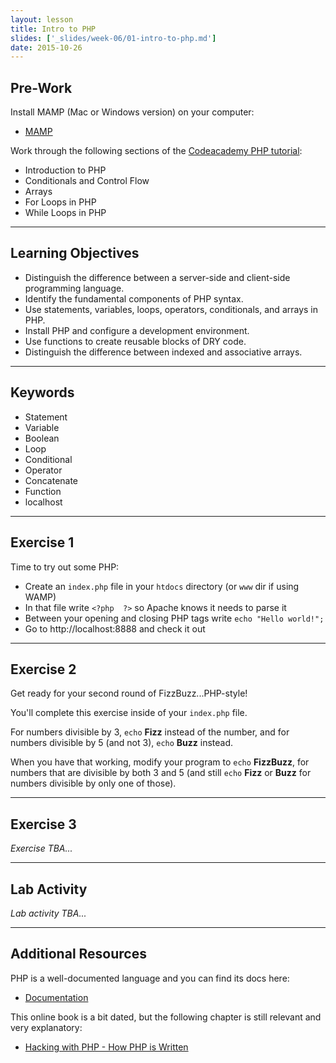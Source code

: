 ```yaml
---
layout: lesson
title: Intro to PHP
slides: ['_slides/week-06/01-intro-to-php.md']
date: 2015-10-26
---
```


## Pre-Work

Install MAMP (Mac or Windows version) on your computer:

- [MAMP](https://www.mamp.info/en/downloads/)

Work through the following sections of the [Codeacademy PHP tutorial](https://www.codecademy.com/en/tracks/php):

- Introduction to PHP
- Conditionals and Control Flow
- Arrays
- For Loops in PHP
- While Loops in PHP

---

## Learning Objectives

- Distinguish the difference between a server-side and client-side programming language.
- Identify the fundamental components of PHP syntax.
- Use statements, variables, loops, operators, conditionals, and arrays in PHP.
- Install PHP and configure a development environment.
- Use functions to create reusable blocks of DRY code.
- Distinguish the difference between indexed and associative arrays.

---

## Keywords

- Statement
- Variable
- Boolean
- Loop
- Conditional
- Operator
- Concatenate
- Function
- localhost

---

## Exercise 1

Time to try out some PHP:

- Create an `index.php` file in your `htdocs` directory (or `www` dir if using WAMP)
- In that file write `<?php  ?>` so Apache knows it needs to parse it
- Between your opening and closing PHP tags write `echo "Hello world!";`
- Go to http://localhost:8888 and check it out

---

## Exercise 2

Get ready for your second round of FizzBuzz...PHP-style!

You'll complete this exercise inside of your `index.php` file.

For numbers divisible by 3, `echo` **Fizz** instead of the number, and for numbers divisible by 5 (and not 3), `echo` **Buzz** instead.

When you have that working, modify your program to `echo` **FizzBuzz**, for numbers that are divisible by both 3 and 5 (and still `echo` **Fizz** or **Buzz** for numbers divisible by only one of those).

---

## Exercise 3

*Exercise TBA...*

---

## Lab Activity

*Lab activity TBA...*

---

## Additional Resources

PHP is a well-documented language and you can find its docs here:

- [Documentation](http://php.net/docs.php)

This online book is a bit dated, but the following chapter is still relevant and very explanatory:

- [Hacking with PHP - How PHP is Written](http://www.hackingwithphp.com/2/6/0/how-php-is-written)
